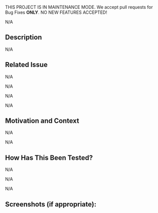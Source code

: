 THIS PROJECT IS IN MAINTENANCE MODE. We accept pull requests for Bug Fixes **ONLY**. NO NEW FEATURES ACCEPTED!

<!--- Provide a general summary of your changes in the Title above -->

N/A

## Description

<!--- Describe your changes in detail -->

N/A

## Related Issue

<!--- This project only accepts pull requests related to open issues -->

N/A

<!--- If suggesting a new feature or change, please discuss it in an issue first -->

N/A

<!--- If fixing a bug, there should be an issue describing it with steps to reproduce -->

N/A

<!--- Please link to the issue here: -->

N/A

## Motivation and Context

<!--- Why is this change required? What problem does it solve? -->

N/A

<!--- If it fixes an open issue, please link to the issue here. -->

N/A

## How Has This Been Tested?

<!--- Please describe in detail how you tested your changes. -->

N/A

<!--- Include details of your testing environment, and the tests you ran to -->

N/A

<!--- see how your change affects other areas of the code, etc. -->

N/A

## Screenshots (if appropriate):
